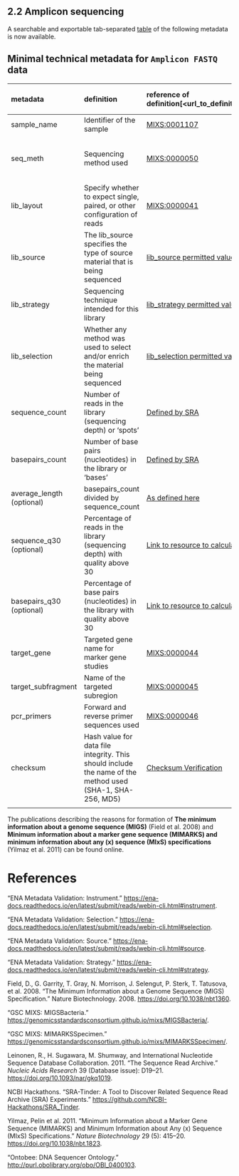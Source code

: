 ## 2.2 Amplicon sequencing

A searchable and exportable tab-separated
[table](Amplicon_Technical_Metadata.tsv) of the following metadata is
now available.

## Minimal technical metadata for `Amplicon FASTQ` data

| metadata                  | definition                                                                                                | reference of definition[<url_to_definition>]                                                                                                                                                                         | expected unit of measurement                                                         | examples                                               | source                                                                                                                                              |
| :------------------------ | :-------------------------------------------------------------------------------------------------------- | :------------------------------------------------------------------------------------------------------------------------------------------------------------------------------------------------------------------- | :----------------------------------------------------------------------------------- | :----------------------------------------------------- | :-------------------------------------------------------------------------------------------------------------------------------------------------- |
| sample_name               | Identifier of the sample                                                                                  | [MIXS:0001107](https://w3id.org/mixs/0001107)                                                                                                                                                                        | String                                                                               | e.g. ISDsoil1                                          | GSC MIxS/MIGS Bacteria (“GSC MIXS: MIGSBacteria”)                                                                                                   |
| seq_meth                  | Sequencing method used                                                                                    | [MIXS:0000050](https://w3id.org/mixs/0000050)                                                                                                                                                                        | [OBI ID from the list of DNA sequencers](http://purl.obolibrary.org/obo/OBI_0400103) | 454 Genome Sequencer FLX [OBI:0000702]                 | GSC MIxS/MIGS Bacteria (“GSC MIXS: MIGSBacteria”), ENA Metadata Validation: Instrument (“ENA Metadata Validation: Instrument”)                      |
| lib_layout                | Specify whether to expect single, paired, or other configuration of reads                                 | [MIXS:0000041](https://w3id.org/mixs/0000041)                                                                                                                                                                        | String                                                                               | e.g. single-end, paired end or others                  | GSC MIxS/MIGS Bacteria (“GSC MIXS: MIGSBacteria”)                                                                                                   |
| lib_source                | The lib_source specifies the type of source material that is being sequenced                              | [lib_source permitted values](https://ena-docs.readthedocs.io/en/latest/submit/reads/webin-cli.html)                                                                                                                 | Free text from selected list of values                                               | e.g. GENOMIC, METAGENOMIC, TRANSCRIPTOMIC, etc.        | [ENA Metadata Validation: Source (“ENA Metadata Validation: Source”)](https://ena-docs.readthedocs.io/en/latest/submit/reads/webin-cli.html#source) |
| lib_strategy              | Sequencing technique intended for this library                                                            | [lib_strategy permitted values](https://ena-docs.readthedocs.io/en/latest/submit/reads/webin-cli.html#permitted-values-for-library-strategy)                                                                         | Free text from selected list of values                                               | e.g. WGS, Amplicon, etc.                               | ENA Metadata Validation: Strategy (“ENA Metadata Validation: Strategy”)                                                                             |
| lib_selection             | Whether any method was used to select and/or enrich the material being sequenced                          | [lib_selection permitted values](https://ena-docs.readthedocs.io/en/latest/submit/reads/webin-cli.html#permitted-values-for-library-selection)                                                                       | Free text from selected list of values                                               | e.g. RANDOM, PCR, cDNA_oligo_dT etc.                   | ENA Metadata Validation: Selection (“ENA Metadata Validation: Selection”)                                                                           |
| sequence_count            | Number of reads in the library (sequencing depth) or ‘spots’                                              | [Defined by SRA](https://doi.org/10.1093/nar/gkq1019)                                                                                                                                                                | Integer                                                                              | e.g. 32,283,453                                        | Adapted from NCBI-SRA (Leinonen et al. 2011)                                                                                                        |
| basepairs_count           | Number of base pairs (nucleotides) in the library or ‘bases’                                              | [Defined by SRA](https://doi.org/10.1093/nar/gkq1019)                                                                                                                                                                | Integer                                                                              | e.g. 6,400,000,000                                     | Adapted from NCBI-SRA (Leinonen et al. 2011)                                                                                                        |
| average_length (optional) | basepairs_count divided by sequence_count                                                                 | [As defined here](https://academic.oup.com/nar/article/49/D1/D743/5998395)                                                                                                                                           | Integer                                                                              | e.g. 198                                               | Calculated as basepairs_count/sequence_count                                                                                                        |
| sequence_q30 (optional)   | Percentage of reads in the library (sequencing depth) with quality above 30                               | [Link to resource to calculate](https://github.com/NCBI-Hackathons/SRA_Tinder)                                                                                                                                       | Integer from 0-100                                                                   | e.g. 85                                                | SRA-Tinder (NCBI Hackathons)                                                                                                                        |
| basepairs_q30 (optional)  | Percentage of base pairs (nucleotides) in the library with quality above 30                               | [Link to resource to calculate](https://github.com/NCBI-Hackathons/SRA_Tinder)                                                                                                                                       | Integer from 0-100                                                                   | e.g. 80                                                | SRA-Tinder (NCBI Hackathons)                                                                                                                        |
| target_gene               | Targeted gene name for marker gene studies                                                                | [MIXS:0000044](https://w3id.org/mixs/0000044)                                                                                                                                                                        | String                                                                               | e.g. 16S rRNA, ITS                                     | GSC MIXS: MIMARKSSpecimen (“GSC MIXS: MIMARKSSpecimen”)                                                                                             |
| target_subfragment        | Name of the targeted subregion                                                                            | [MIXS:0000045](https://w3id.org/mixs/0000045)                                                                                                                                                                        | String                                                                               | e.g. V3-V4, ITS1                                       | GSC MIXS: MIMARKSSpecimen (“GSC MIXS: MIMARKSSpecimen”)                                                                                             |
| pcr_primers               | Forward and reverse primer sequences used                                                                 | [MIXS:0000046](https://w3id.org/mixs/0000046)                                                                                                                                                                        | Uppercase string                                                                     | e.g. FWD:GTGCCAGCMGCCGCGGTAA; REV:GGACTACHVGGGTWTCTAAT | GSC MIXS: MIMARKSSpecimen (“GSC MIXS: MIMARKSSpecimen”)                                                                                             |
| checksum                  | Hash value for data file integrity. This should include the name of the method used (SHA-1, SHA-256, MD5) | [Checksum Verification](https://www.bsi.bund.de/EN/Themen/Verbraucherinnen-und-Verbraucher/Informationen-und-Empfehlungen/Cyber-Sicherheitsempfehlungen/Virenschutz-Firewall/Pruefsummencheck/pruefsummencheck.html) | String following the standandards from the selected checksum method                  | e.g. MD5: cbc41d0e49636872a765b950cb7f410a             | [Data transfer and data integrity](https://github.com/NFDI4Microbiota/MetadataStandards/blob/main/Technical/Data_Transfer_Data_Integrity.md)        |
|                           |                                                                                                           |                                                                                                                                                                                                                      |                                                                                      |                                                        |                                                                                                                                                     |                                                              |

The publications describing the reasons for formation of **The minimum
information about a genome sequence (MIGS)** (Field et al. 2008) and
**Minimum information about a marker gene sequence (MIMARKS) and minimum
information about any (x) sequence (MIxS) specifications** (Yilmaz et
al. 2011) can be found online.

# References

“ENA Metadata Validation: Instrument.”
<https://ena-docs.readthedocs.io/en/latest/submit/reads/webin-cli.html#instrument>.

“ENA Metadata Validation: Selection.”
<https://ena-docs.readthedocs.io/en/latest/submit/reads/webin-cli.html#selection>.

“ENA Metadata Validation: Source.”
<https://ena-docs.readthedocs.io/en/latest/submit/reads/webin-cli.html#source>.

“ENA Metadata Validation: Strategy.”
<https://ena-docs.readthedocs.io/en/latest/submit/reads/webin-cli.html#strategy>.

Field, D., G. Garrity, T. Gray, N. Morrison, J. Selengut, P. Sterk, T.
Tatusova, et al. 2008. “The Minimum Information about a Genome Sequence
(MIGS) Specification.” Nature Biotechnology. 2008.
<https://doi.org/10.1038/nbt1360>.

“GSC MIXS: MIGSBacteria.”
<https://genomicsstandardsconsortium.github.io/mixs/MIGSBacteria/>.

“GSC MIXS: MIMARKSSpecimen.”
<https://genomicsstandardsconsortium.github.io/mixs/MIMARKSSpecimen/>.

Leinonen, R., H. Sugawara, M. Shumway, and International Nucleotide
Sequence Database Collaboration. 2011. “The Sequence Read Archive.”
*Nucleic Acids Research* 39 (Database issue): D19–21.
<https://doi.org/10.1093/nar/gkq1019>.

NCBI Hackathons. “<span class="nocase">SRA-Tinder: A Tool to Discover
Related Sequence Read Archive (SRA) Experiments</span>.”
<https://github.com/NCBI-Hackathons/SRA_Tinder>.

Yilmaz, Pelin et al. 2011. “Minimum Information about a Marker Gene
Sequence (MIMARKS) and Minimum Information about Any (x) Sequence (MIxS)
Specifications.” *Nature Biotechnology* 29 (5): 415–20.
<https://doi.org/10.1038/nbt.1823>.

“Ontobee: DNA Sequencer Ontology.”
<http://purl.obolibrary.org/obo/OBI_0400103>.
